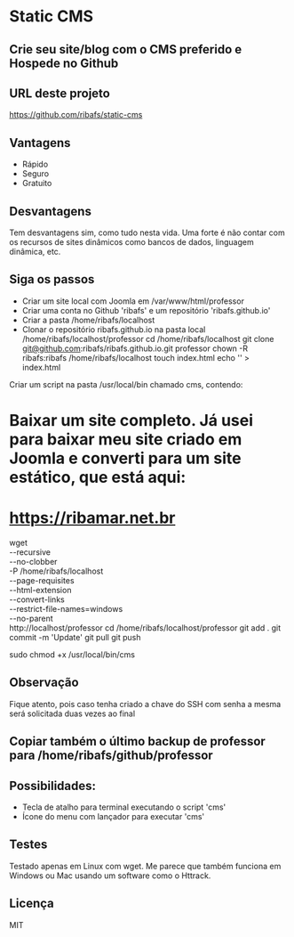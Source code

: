 # Static CMS

## Crie seu site/blog com o CMS preferido e Hospede no Github

## URL deste projeto

https://github.com/ribafs/static-cms

## Vantagens

- Rápido
- Seguro
- Gratuito

## Desvantagens

Tem desvantagens sim, como tudo nesta vida. Uma forte é não contar com os recursos de sites dinâmicos como bancos de dados, linguagem dinâmica, etc.

## Siga os passos

- Criar um site local com Joomla em /var/www/html/professor
- Criar uma conta no Github 'ribafs' e um repositório 'ribafs.github.io'
- Criar a pasta /home/ribafs/localhost
- Clonar o repositório ribafs.github.io na pasta local /home/ribafs/localhost/professor
cd /home/ribafs/localhost
git clone git@github.com:ribafs/ribafs.github.io.git professor
chown -R ribafs:ribafs /home/ribafs/localhost
touch index.html
echo '<script>location="professor.html"</script>' > index.html

Criar um script na pasta /usr/local/bin chamado cms, contendo:

# Baixar um site completo. Já usei para baixar meu site criado em Joomla e converti para um site estático, que está aqui:
# https://ribamar.net.br
wget \
     --recursive \
     --no-clobber \
     -P /home/ribafs/localhost \
     --page-requisites \
     --html-extension \
     --convert-links \
     --restrict-file-names=windows \
     --no-parent \
http://localhost/professor
cd /home/ribafs/localhost/professor
git add .
git commit -m 'Update'
git pull
git push

sudo chmod +x /usr/local/bin/cms

## Observação

Fique atento, pois caso tenha criado a chave do SSH com senha a mesma será solicitada duas vezes ao final

## Copiar também o último backup de professor para /home/ribafs/github/professor

## Possibilidades:

- Tecla de atalho para terminal executando o script 'cms'
- Ícone do menu com lançador para executar 'cms'

## Testes

Testado apenas em Linux com wget. Me parece que também funciona em Windows ou Mac usando um software como o Httrack.

## Licença

MIT
